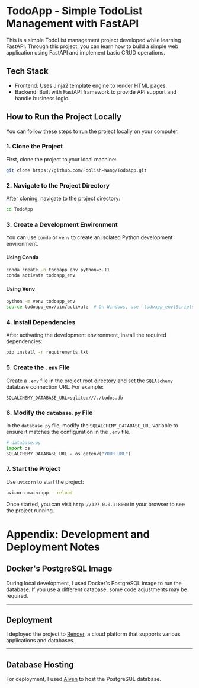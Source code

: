 # TodoApp - Simple TodoList Management with FastAPI

This is a simple TodoList management project developed while learning FastAPI. Through this project, you can learn how to build a simple web application using FastAPI and implement basic CRUD operations.

## Tech Stack

- Frontend: Uses Jinja2 template engine to render HTML pages.
- Backend: Built with FastAPI framework to provide API support and handle business logic.

## How to Run the Project Locally

You can follow these steps to run the project locally on your computer.

### 1. Clone the Project

First, clone the project to your local machine:

```bash
git clone https://github.com/Foolish-Wang/TodoApp.git
```

### 2. Navigate to the Project Directory

After cloning, navigate to the project directory:

```bash
cd TodoApp
```

### 3. Create a Development Environment

You can use `conda` or `venv` to create an isolated Python development environment.

#### Using Conda

```bash
conda create -n todoapp_env python=3.11
conda activate todoapp_env
```

#### Using Venv

```bash
python -m venv todoapp_env
source todoapp_env/bin/activate  # On Windows, use `todoapp_env\Scripts\activate`
```

### 4. Install Dependencies

After activating the development environment, install the required dependencies:

```bash
pip install -r requirements.txt
```

### 5. Create the `.env` File

Create a `.env` file in the project root directory and set the `SQLAlchemy` database connection URL. For example:

```env
SQLALCHEMY_DATABASE_URL=sqlite:///./todos.db
```

### 6. Modify the `database.py` File

In the `database.py` file, modify the `SQLALCHEMY_DATABASE_URL` variable to ensure it matches the configuration in the `.env` file.

```python
# database.py
import os
SQLALCHEMY_DATABASE_URL = os.getenv("YOUR_URL")
```

### 7. Start the Project

Use `uvicorn` to start the project:

```bash
uvicorn main:app --reload
```

Once started, you can visit `http://127.0.0.1:8000` in your browser to see the project running.

# Appendix: Development and Deployment Notes

## Docker's PostgreSQL Image

During local development, I used Docker's PostgreSQL image to run the database. If you use a different database, some code adjustments may be required.

---

## Deployment

I deployed the project to [Render](https://render.com/), a cloud platform that supports various applications and databases.

---

## Database Hosting

For deployment, I used [Aiven](https://aiven.io/) to host the PostgreSQL database.
